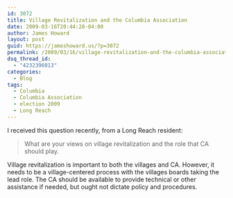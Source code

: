 ```yaml
---
id: 3072
title: Village Revitalization and the Columbia Association
date: 2009-03-16T20:44:28-04:00
author: James Howard
layout: post
guid: https://jameshoward.us/?p=3072
permalink: /2009/03/16/village-revitalization-and-the-columbia-association/
dsq_thread_id:
  - "4232396013"
categories:
  - Blog
tags:
  - Columbia
  - Columbia Association
  - election 2009
  - Long Reach
---
```

I received this question recently, from a Long Reach resident:

> What are your views on village revitalization and the role that CA should play. 

Village revitalization is important to both the villages and CA. However, it needs to be a village-centered process with the villages boards taking the lead role. The CA should be available to provide technical or other assistance if needed, but ought not dictate policy and procedures.
